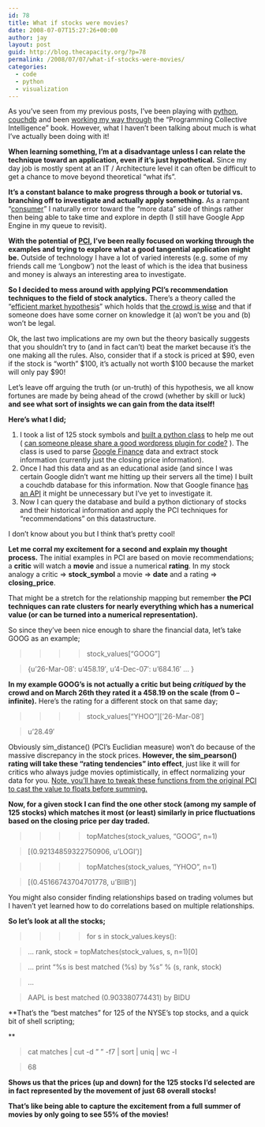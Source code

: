 ```yaml
---
id: 78
title: What if stocks were movies?
date: 2008-07-07T15:27:26+00:00
author: jay
layout: post
guid: http://blog.thecapacity.org/?p=78
permalink: /2008/07/07/what-if-stocks-were-movies/
categories:
  - code
  - python
  - visualization
---
```

As you’ve seen from my previous posts, I’ve been playing with [python](http://blog.thecapacity.org/category/python/), [couchdb](http://blog.thecapacity.org/2008/07/04/python-couchdb-sample/) and been [working my way through](http://blog.thecapacity.org/2008/04/17/oreilly-make-me-an-offer/) the “Programming Collective Intelligence” book. However, what I haven’t been talking about much is what I’ve actually been doing with it!

**When learning something, I’m at a disadvantage unless I can relate the technique toward an application, even if it’s just hypothetical.** Since my day job is mostly spent at an IT / Architecture level it can often be difficult to get a chance to move beyond theoretical “what ifs”.

**It’s a constant balance to make progress through a book or tutorial vs. branching off to investigate and actually apply something.** As a rampant “[consumer](http://www.softwarebyrob.com/2008/05/18/the-single-most-important-career-question-you-can-ask-yourself/)” I naturally error toward the “more data” side of things rather then being able to take time and explore in depth (I still have Google App Engine in my queue to revisit).

**With the potential of [PCI](http://blog.kiwitobes.com/), I’ve been really focused on working through the examples and trying to explore what a good tangential application might be.** Outside of technology I have a lot of varied interests (e.g. some of my friends call me ‘Longbow’) not the least of which is the idea that business and money is always an interesting area to investigate.

**So I decided to mess around with applying PCI’s recommendation techniques to the field of stock analytics.** There’s a theory called the “[efficient market hypothesis](http://en.wikipedia.org/wiki/Efficient_market_hypothesis)” which holds that [the crowd is wise](http://en.wikipedia.org/wiki/The_Wisdom_of_Crowds) and that if someone does have some corner on knowledge it (a) won’t be you and (b) won’t be legal.

Ok, the last two implications are my own but the theory basically suggests that you shouldn’t try to (and in fact can’t) beat the market because it’s the one making all the rules. Also, consider that if a stock is priced at $90, even if the stock is “worth” $100, it’s actually not worth $100 because the market will only pay $90!

Let’s leave off arguing the truth (or un-truth) of this hypothesis, we all know fortunes are made by being ahead of the crowd (whether by skill or luck) **and see what sort of insights we can gain from the data itself!**

**Here’s what I did;**

  1. I took a list of 125 stock symbols and [built a python class](http://media.thecapacity.org/files/get_stock_data_py.html) to help me out ( <span style="text-decoration: underline;">can someone please share a good wordpress plugin for code?</span> ). The class is used to parse [Google Finance](http://finance.google.com) data and extract stock information (currently just the closing price information).
  2. Once I had this data and as an educational aside (and since I was certain Google didn’t want me hitting up their servers all the time) I built a couchdb database for this information. Now that Google finance [has an API](http://googledataapis.blogspot.com/2008/06/google-data-apis-now-easier-to-use-for.html) it might be unnecessary but I’ve yet to investigate it.
  3. Now I can query the database and build a python dictionary of stocks and their historical information and apply the PCI techniques for “recommendations” on this datastructure.

I don’t know about you but I think that’s pretty cool!

**Let me corral my excitement for a second and explain my thought process.** The initial examples in PCI are based on movie recommendations; a **critic** will watch a **movie** and issue a numerical **rating**. In my stock analogy a critic => **stock_symbol** a movie => **date** and a rating => **closing_price**.

That might be a stretch for the relationship mapping but remember **the PCI techniques can rate clusters for nearly everything which has a numerical value (or can be turned into a numerical representation).**

So since they’ve been nice enough to share the financial data, let’s take GOOG as an example;

> >>> stock_values[“GOOG”]
  
> {u’26-Mar-08′: u’458.19′, u’4-Dec-07′: u’684.16′ … }

**In my example GOOG’s is not actually a critic but being _critiqued_ by the crowd and on March 26th they rated it a 458.19 on the scale (from 0 – infinite).** Here’s the rating for a different stock on that same day;

> >>> stock_values\[“YHOO”\]\[’26-Mar-08′\]
  
> u’28.49′

Obviously sim_distance() (PCI’s Euclidian measure) won’t do because of the massive discrepancy in the stock prices. **However, the sim_pearson() rating will take these “rating tendencies” into effect**, just like it will for critics who always judge movies optimistically, in effect normalizing your data for you. <span style="text-decoration: underline;">Note, you’ll have to tweak these functions from the original PCI to cast the value to floats before summing.</span>

**Now, for a given stock I can find the one other stock (among my sample of 125 stocks) which matches it most (or least) similarly in price fluctuations based on the closing price per day traded.** 

> >>> topMatches(stock_values, “GOOG”, n=1)
  
> [(0.92134859322750906, u’LOGI’)]
  
> >>> topMatches(stock_values, “YHOO”, n=1)
  
> [(0.45166743704701778, u’BIIB’)]

You might also consider finding relationships based on trading volumes but I haven’t yet learned how to do correlations based on multiple relationships.

**So let’s look at all the stocks;**

> >>> for s in stock_values.keys():
  
> … rank, stock = topMatches(stock_values, s, n=1)[0]
  
> … print “%s is best matched (%s) by %s” % (s, rank, stock)
  
> …
  
> AAPL is best matched (0.903380774431) by BIDU

**That’s the “best matches” for 125 of the NYSE’s top stocks, and a quick bit of shell scripting;
  
** 

> cat matches | cut -d ” ” -f7 | sort | uniq | wc -l
  
> 68

**Shows us that the prices (up and down) for the 125 stocks I’d selected are in fact represented by the movement of just 68 overall stocks!**

**That’s like being able to capture the excitement from a full summer of movies by only going to see 55% of the movies!**
